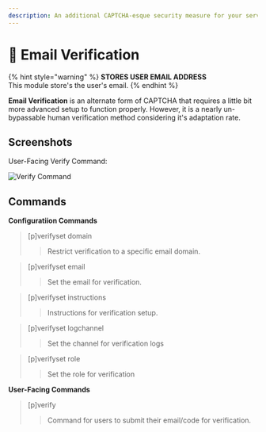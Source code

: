 ```yaml
---
description: An additional CAPTCHA-esque security measure for your server
---
```


# 📩 Email Verification

{% hint style="warning" %}
**STORES USER EMAIL ADDRESS**\
This module store's the user's email.
{% endhint %}

**Email Verification** is an alternate form of CAPTCHA that requires a little bit more advanced setup to function properly. However, it is a nearly un-bypassable human verification method considering it's adaptation rate.

## Screenshots

User-Facing Verify Command:

![Verify Command](https://i.imgur.com/e8JBbsx.png)

## Commands

**Configuratiion Commands**

> \[p]verifyset domain
>
> > Restrict verification to a specific email domain.

> \[p]verifyset email
>
> > Set the email for verification.

> \[p]verifyset instructions
>
> > Instructions for verification setup.

> \[p]verifyset logchannel
>
> > Set the channel for verification logs

> \[p]verifyset role
>
> > Set the role for verification

**User-Facing Commands**

> \[p]verify
>
> > Command for users to submit their email/code for verification.
